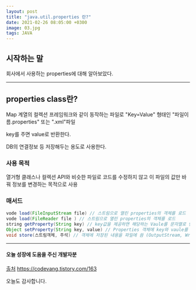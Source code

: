 ```yaml
---
layout: post
title: "java.util.properties 란?"
date: 2021-02-26 08:05:00 +0300
image: 03.jpg
tags: JAVA
---
```


## 시작하는 말

회사에서 사용하는 properties에 대해 알아보았다.

***

## properties class란?  

Map 계열의 컬렉션 프레임워크와 같이 동작하는 파일로 "Key=Value" 형태인 "파일이름.properties" 또는 ".xml"파일  

key를 주면 value로 반환한다.  

DB의 연결정보 등 저장해두는 용도로 사용한다.  


### 사용 목적  

열거형 클래스나 컬렉션 API와 비슷한 파일로 코드를 수정하지 않고 이 파일의 값만 바꿔 정보를 변경하는 목적으로 사용


### 매서드  

~~~Java
vode load(FileInputStream file) // 스트림으로 열린 properties의 객체를 로드
vode load(FileReader file ) // 스트림으로 열린 properties의 객체를 로드
string getProperty(String key) // key값을 제공하면 해당하는 Vaule를 문자열로 반환
Object setProperty(String key, value) // Properties 객체에 key와 vaule를 저장
void store(스트림객체, 주석) // 객체에 저장된 내용을 파일에 씀 (OutputStream, Writer 계열만 가능)
~~~

***

#### 오늘 성장에 도움을 주신 개발자분  

[출처](https://codevang.tistory.com/163) https://codevang.tistory.com/163  

오늘도 감사합니다.  
